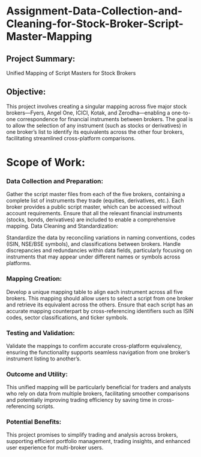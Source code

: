 # Assignment-Data-Collection-and-Cleaning-for-Stock-Broker-Script-Master-Mapping

## Project Summary: 
Unified Mapping of Script Masters for Stock Brokers
## Objective: 
This project involves creating a singular mapping across five major stock brokers—Fyers, Angel One, ICICI, Kotak, and Zerodha—enabling a one-to-one correspondence for financial instruments between brokers.
The goal is to allow the selection of any instrument (such as stocks or derivatives) in one broker’s list to identify its equivalents across the other four brokers, facilitating streamlined cross-platform comparisons.

# Scope of Work:

### Data Collection and Preparation:

Gather the script master files from each of the five brokers, containing a complete list of instruments they trade (equities, derivatives, etc.). Each broker provides a public script master, which can be accessed without account requirements.
Ensure that all the relevant financial instruments (stocks, bonds, derivatives) are included to enable a comprehensive mapping.
Data Cleaning and Standardization:

Standardize the data by reconciling variations in naming conventions, codes (ISIN, NSE/BSE symbols), and classifications between brokers.
Handle discrepancies and redundancies within data fields, particularly focusing on instruments that may appear under different names or symbols across platforms.

### Mapping Creation:

Develop a unique mapping table to align each instrument across all five brokers. This mapping should allow users to select a script from one broker and retrieve its equivalent across the others.
Ensure that each script has an accurate mapping counterpart by cross-referencing identifiers such as ISIN codes, sector classifications, and ticker symbols.

### Testing and Validation:

Validate the mappings to confirm accurate cross-platform equivalency, ensuring the functionality supports seamless navigation from one broker’s instrument listing to another’s.

### Outcome and Utility:

This unified mapping will be particularly beneficial for traders and analysts who rely on data from multiple brokers, facilitating smoother comparisons and potentially improving trading efficiency by saving time in cross-referencing scripts.

### Potential Benefits:
This project promises to simplify trading and analysis across brokers, supporting efficient portfolio management, trading insights, and enhanced user experience for multi-broker users.






